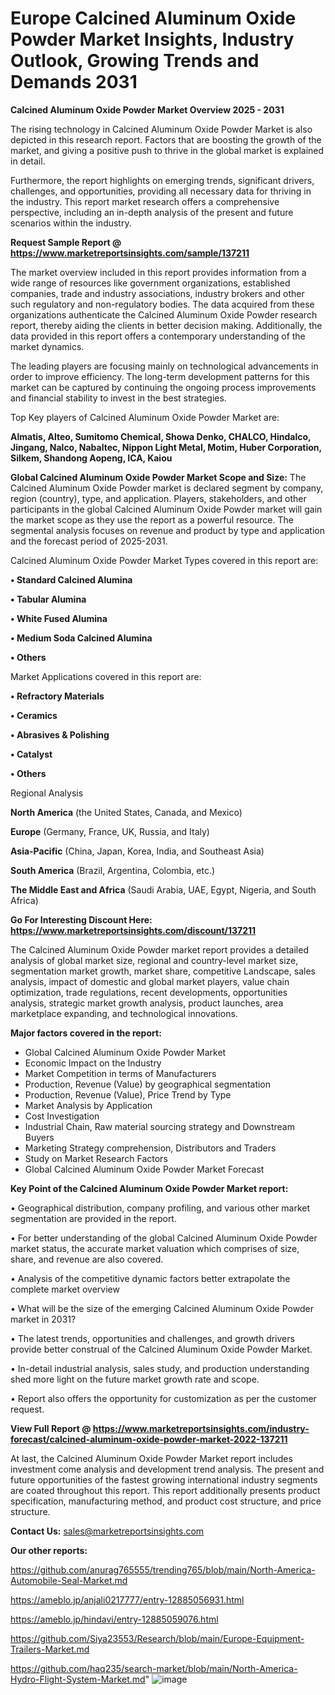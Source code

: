 # Europe Calcined Aluminum Oxide Powder Market Insights, Industry Outlook, Growing Trends and Demands 2031

<Strong> Calcined Aluminum Oxide Powder Market Overview 2025 - 2031</strong>

The rising technology in Calcined Aluminum Oxide Powder Market is also depicted in this research report. Factors that are boosting the growth of the market, and giving a positive push to thrive in the global market is explained in detail.

Furthermore, the report highlights on emerging trends, significant drivers, challenges, and opportunities, providing all necessary data for thriving in the industry. This report market research offers a comprehensive perspective, including an in-depth analysis of the present and future scenarios within the industry.

<strong>Request Sample Report @ <a href=https://www.marketreportsinsights.com/sample/137211>https://www.marketreportsinsights.com/sample/137211</a></strong>

The market overview included in this report provides information from a wide range of resources like government organizations, established companies, trade and industry associations, industry brokers and other such regulatory and non-regulatory bodies. The data acquired from these organizations authenticate the Calcined Aluminum Oxide Powder research report, thereby aiding the clients in better decision making. Additionally, the data provided in this report offers a contemporary understanding of the market dynamics.

The leading players are focusing mainly on technological advancements in order to improve efficiency. The long-term development patterns for this market can be captured by continuing the ongoing process improvements and financial stability to invest in the best strategies.

Top Key players of Calcined Aluminum Oxide Powder Market are:

<strong>Almatis, Alteo, Sumitomo Chemical, Showa Denko, CHALCO, Hindalco, Jingang, Nalco, Nabaltec, Nippon Light Metal, Motim, Huber Corporation, Silkem, Shandong Aopeng, ICA, Kaiou</strong>

<strong><b>Global Calcined Aluminum Oxide Powder Market Scope and Size:</b></strong>
The Calcined Aluminum Oxide Powder market is declared segment by company, region (country), type, and application. Players, stakeholders, and other participants in the global Calcined Aluminum Oxide Powder market will gain the market scope as they use the report as a powerful resource. The segmental analysis focuses on revenue and product by type and application and the forecast period of 2025-2031.

Calcined Aluminum Oxide Powder Market Types covered in this report are:

<strong>• Standard Calcined Alumina

• Tabular Alumina

• White Fused Alumina

• Medium Soda Calcined Alumina

• Others</strong>

Market Applications covered in this report are:

<strong>• Refractory Materials

• Ceramics

• Abrasives & Polishing

• Catalyst

• Others</strong> 

Regional Analysis

<strong>North America</strong> (the United States, Canada, and Mexico)

<strong>Europe</strong> (Germany, France, UK, Russia, and Italy)

<strong>Asia-Pacific</strong> (China, Japan, Korea, India, and Southeast Asia)

<strong>South America</strong> (Brazil, Argentina, Colombia, etc.)

<strong>The Middle East and Africa</strong> (Saudi Arabia, UAE, Egypt, Nigeria, and South Africa)

<strong>Go For Interesting Discount Here: <a href=https://www.marketreportsinsights.com/discount/137211>https://www.marketreportsinsights.com/discount/137211</a></strong>

The Calcined Aluminum Oxide Powder market report provides a detailed analysis of global market size, regional and country-level market size, segmentation market growth, market share, competitive Landscape, sales analysis, impact of domestic and global market players, value chain optimization, trade regulations, recent developments, opportunities analysis, strategic market growth analysis, product launches, area marketplace expanding, and technological innovations.

<strong><b>Major factors covered in the report:</b></strong>
<ul>
  <li>Global Calcined Aluminum Oxide Powder Market </li>
  <li>Economic Impact on the Industry</li>
  <li>Market Competition in terms of Manufacturers</li>
  <li>Production, Revenue (Value) by geographical segmentation</li>
  <li>Production, Revenue (Value), Price Trend by Type</li>
  <li>Market Analysis by Application</li>
  <li>Cost Investigation</li>
  <li>Industrial Chain, Raw material sourcing strategy and Downstream Buyers</li>
  <li>Marketing Strategy comprehension, Distributors and Traders</li>
  <li>Study on Market Research Factors</li>
  <li>Global Calcined Aluminum Oxide Powder Market Forecast</li>
</ul>

<strong><b>Key Point of the Calcined Aluminum Oxide Powder Market report:</b></strong>

• Geographical distribution, company profiling, and various other market segmentation are provided in the report.

• For better understanding of the global Calcined Aluminum Oxide Powder market status, the accurate market valuation which comprises of size, share, and revenue are also covered.

• Analysis of the competitive dynamic factors better extrapolate the complete market overview

• What will be the size of the emerging Calcined Aluminum Oxide Powder market in 2031?

• The latest trends, opportunities and challenges, and growth drivers provide better construal of the Calcined Aluminum Oxide Powder Market.

• In-detail industrial analysis, sales study, and production understanding shed more light on the future market growth rate and scope.

• Report also offers the opportunity for customization as per the customer request.

<strong><b>View Full Report @ <a href=https://www.marketreportsinsights.com/industry-forecast/calcined-aluminum-oxide-powder-market-2022-137211>https://www.marketreportsinsights.com/industry-forecast/calcined-aluminum-oxide-powder-market-2022-137211</a></b></strong>


At last, the Calcined Aluminum Oxide Powder Market report includes investment come analysis and development trend analysis. The present and future opportunities of the fastest growing international industry segments are coated throughout this report. This report additionally presents product specification, manufacturing method, and product cost structure, and price structure.

<strong>Contact Us:</strong>
sales@marketreportsinsights.com

<strong>Our other reports:</strong>

<a href=https://github.com/anurag765555/trending765/blob/main/North-America-Automobile-Seal-Market.md>https://github.com/anurag765555/trending765/blob/main/North-America-Automobile-Seal-Market.md</a>

<a href=https://ameblo.jp/anjali0217777/entry-12885056931.html>https://ameblo.jp/anjali0217777/entry-12885056931.html</a>

<a href=https://ameblo.jp/hindavi/entry-12885059076.html>https://ameblo.jp/hindavi/entry-12885059076.html</a>

<a href=https://github.com/Siya23553/Research/blob/main/Europe-Equipment-Trailers-Market.md>https://github.com/Siya23553/Research/blob/main/Europe-Equipment-Trailers-Market.md</a>

<a href=https://github.com/haq235/search-market/blob/main/North-America-Hydro-Flight-System-Market.md>https://github.com/haq235/search-market/blob/main/North-America-Hydro-Flight-System-Market.md</a>"
![image](https://github.com/user-attachments/assets/1659f36f-48f9-40c8-8d6f-addea62ae406)
